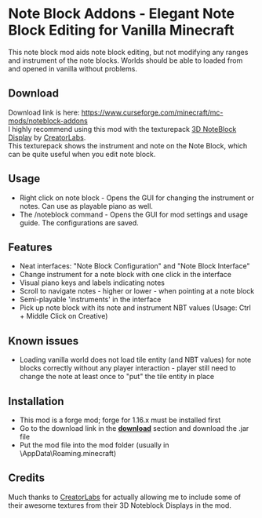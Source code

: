# Note Block Addons - Elegant Note Block Editing for Vanilla Minecraft  
This note block mod aids note block editing, but not modifying any ranges and instrument of the note blocks. Worlds should be able to loaded from and opened in vanilla without problems.  
  
## <a name="download"></a>Download
Download link is here: https://www.curseforge.com/minecraft/mc-mods/noteblock-addons  
I highly recommend using this mod with the texturepack [3D NoteBlock Display](https://www.creatorlabs.net/downloads/3d-noteblock-displays/) by [CreatorLabs](https://www.creatorlabs.net/).  
This texturepack shows the instrument and note on the Note Block, which can be quite useful when you edit note block.  

## Usage
- Right click on note block - Opens the GUI for changing the instrument or notes. Can use as playable piano as well.  
- The /noteblock command - Opens the GUI for mod settings and usage guide. The configurations are saved.  

## Features 
- Neat interfaces: "Note Block Configuration" and "Note Block Interface"  
- Change instrument for a note block with one click in the interface  
- Visual piano keys and labels indicating notes  
- Scroll to navigate notes - higher or lower - when pointing at a note block  
- Semi-playable 'instruments' in the interface  
- Pick up note block with its note and instrument NBT values (Usage: Ctrl + Middle Click on Creative)  

## Known issues
- Loading vanilla world does not load tile entity (and NBT values) for note blocks correctly without any player interaction - player still need to change the note at least once to "put" the tile entity in place  

## Installation
- This mod is a forge mod; forge for 1.16.x must be installed first
- Go to the download link in the **[download](#download)** section and download the .jar file
- Put the mod file into the mod folder (usually in \AppData\Roaming\.minecraft)

## Credits
Much thanks to [CreatorLabs](https://www.creatorlabs.net/) for actually allowing me to include some of their awesome textures from their 3D Noteblock Displays in the mod.
